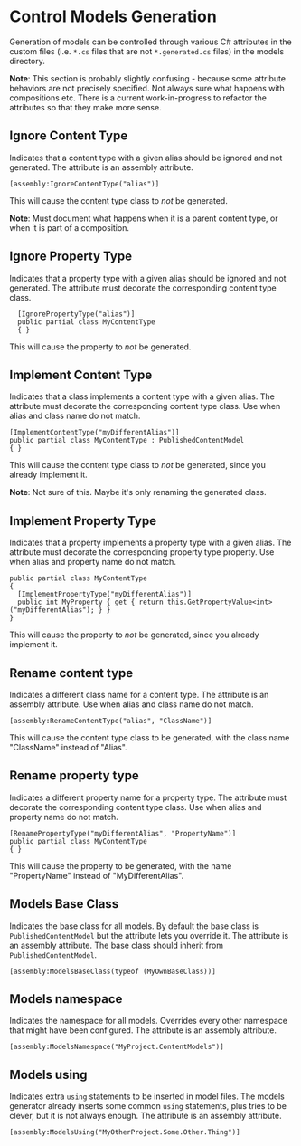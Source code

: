 # Control Models Generation

Generation of models can be controlled through various C# attributes in the custom files (i.e. `*.cs` files that are not `*.generated.cs` files) in the models directory.

**Note**: This section is probably slightly confusing - because some attribute behaviors are not precisely specified. Not always sure what happens with compositions etc. There is a current work-in-progress to refactor the attributes so that they make more sense.

## Ignore Content Type

Indicates that a content type with a given alias should be ignored and not generated. The attribute is an assembly attribute.

    [assembly:IgnoreContentType("alias")]

This will cause the content type class to _not_ be generated.

**Note**: Must document what happens when it is a parent content type, or when it is part of a composition.

## Ignore Property Type

Indicates that a property type with a given alias should be ignored and not generated. The attribute must decorate the corresponding content type class.

      [IgnorePropertyType("alias")]
      public partial class MyContentType
      { }

This will cause the property to _not_ be generated.

## Implement Content Type

Indicates that a class implements a content type with a given alias. The attribute must decorate the corresponding content type class. Use when alias and class name do not match.

    [ImplementContentType("myDifferentAlias")]
    public partial class MyContentType : PublishedContentModel
    { }

This will cause the content type class to _not_ be generated, since you already implement it.

**Note**: Not sure of this. Maybe it's only renaming the generated class.

## Implement Property Type

Indicates that a property implements a property type with a given alias. The attribute must decorate the corresponding property type property. Use when alias and property name do not match.

    public partial class MyContentType
    { 
      [ImplementPropertyType("myDifferentAlias")]
      public int MyProperty { get { return this.GetPropertyValue<int>("myDifferentAlias"); } }
    }

This will cause the property to _not_ be generated, since you already implement it.

## Rename content type

Indicates a different class name for a content type. The attribute is an assembly attribute. Use when alias and class name do not match.

    [assembly:RenameContentType("alias", "ClassName")]

This will cause the content type class to be generated, with the class name "ClassName" instead of "Alias".

## Rename property type

Indicates a different property name for a property type. The attribute must decorate the corresponding content type class. Use when alias and property name do not match.

    [RenamePropertyType("myDifferentAlias", "PropertyName")]
    public partial class MyContentType
    { }

This will cause the property to be generated, with the name "PropertyName" instead of "MyDifferentAlias".

## Models Base Class

Indicates the base class for all models. By default the base class is `PublishedContentModel` but the attribute lets you override it. The attribute is an assembly attribute. The base class should inherit from `PublishedContentModel`.

    [assembly:ModelsBaseClass(typeof (MyOwnBaseClass))]


## Models namespace

Indicates the namespace for all models. Overrides every other namespace that might have been configured. The attribute is an assembly attribute.

    [assembly:ModelsNamespace("MyProject.ContentModels")]


## Models using

Indicates extra `using` statements to be inserted in model files. The models generator already inserts some common `using` statements, plus tries to be clever, but it is not always enough. The attribute is an assembly attribute.

    [assembly:ModelsUsing("MyOtherProject.Some.Other.Thing")]

